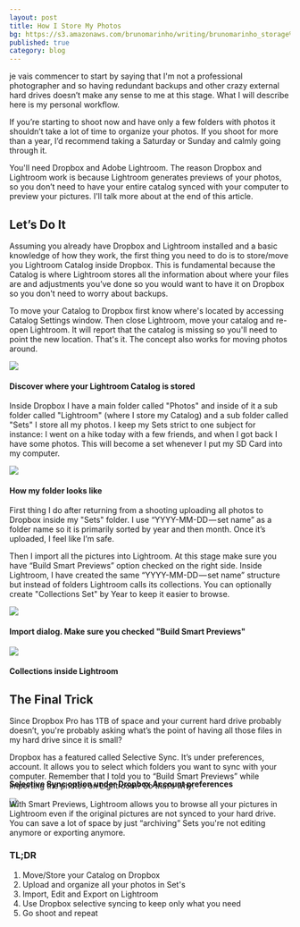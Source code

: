 ```yaml
---
layout: post
title: How I Store My Photos
bg: https://s3.amazonaws.com/brunomarinho/writing/brunomarinho_storage%402x.jpg
published: true
category: blog
---
```



je vais commencer to start by saying that I'm not a professional photographer and so having redundant backups and other crazy external hard drives doesn’t make any sense to me at this stage. What I will describe here is my personal workflow.

If you’re starting to shoot now and have only a few folders with photos it shouldn’t take a lot of time to organize your photos. If you shoot for more than a year, I’d recommend taking a Saturday or Sunday and calmly going through it.

You'll need Dropbox and Adobe Lightroom. The reason Dropbox and Lightroom work is because Lightroom generates previews of your photos, so you don’t need to have your entire catalog synced with your computer to preview your pictures. I'll talk more about at the end of this article.

## Let’s Do It
Assuming you already have Dropbox and Lightroom installed and a basic knowledge of how they work, the first thing you need to do is to store/move you Lightroom Catalog inside Dropbox. This is fundamental because the Catalog is where Lightroom stores all the information about where your files are and adjustments you’ve done so you would want to have it on Dropbox so you don't need to worry about backups.

To move your Catalog to Dropbox first know where's located by accessing Catalog Settings window. Then close Lightroom, move your catalog and re-open Lightroom. It will report that the catalog is missing so you'll need to point the new location. That's it. The concept also works for moving photos around.

<img src="https://s3.amazonaws.com/brunomarinho/writing/brunomarinho_storage_02.jpg">


#### Discover where your Lightroom Catalog is stored

Inside Dropbox I have a main folder called "Photos" and inside of it a sub folder called "Lightroom" (where I store my Catalog) and a sub folder called "Sets" I store all my photos. I keep my Sets strict to one subject for instance: I went on a hike today with a few friends, and when I got back I have some photos. This will become a set whenever I put my SD Card into my computer.


<img src="https://s3.amazonaws.com/brunomarinho/writing/brunomarinho_storage_01.jpg">

#### How my folder looks like

First thing I do after returning from a shooting uploading all photos to Dropbox inside my "Sets" folder. I use “YYYY-MM-DD — set name” as a folder name so it is primarily sorted by year and then month. Once it’s uploaded, I feel like I’m safe.

Then I import all the pictures into Lightroom. At this stage make sure you have “Build Smart Previews” option checked on the right side. Inside Lightroom, I have created the same “YYYY-MM-DD — set name” structure but instead of folders Lightroom calls its collections. You can optionally create "Collections Set" by Year to keep it easier to browse.

<img src="https://s3.amazonaws.com/brunomarinho/writing/brunomarinho_storage_05.jpg">

#### Import dialog. Make sure you checked "Build Smart Previews"

<img src="https://s3.amazonaws.com/brunomarinho/writing/brunomarinho_storage_03.jpg">

#### Collections inside Lightroom

## The Final Trick

Since Dropbox Pro has 1TB of space and your current hard drive probably doesn’t, you're probably asking what’s the point of having all those files in my hard drive since it is small?

Dropbox has a featured called Selective Sync. It’s under preferences, account. It allows you to select which folders you want to sync with your computer. Remember that I told you to “Build Smart Previews” while importing the photos on Lightroom? So that’s why.

<img src="https://s3.amazonaws.com/brunomarinho/writing/brunomarinho_storage_04.jpg">

<h4 style="margin-top:-50px;">Selective Sync option under Dropbox Account preferences</h4>

With Smart Previews, Lightroom allows you to browse all your pictures in Lightroom even if the original pictures are not synced to your hard drive. You can save a lot of space by just “archiving” Sets you're not editing anymore or exporting anymore.


### TL;DR
1. Move/Store your Catalog on Dropbox
2. Upload and organize all your photos in Set's
3. Import, Edit and Export on Lightroom
4. Use Dropbox selective syncing to keep only what you need
5. Go shoot and repeat



